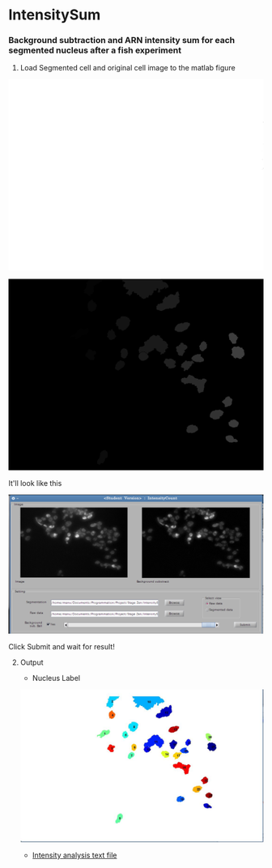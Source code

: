 IntensitySum
============

### Background subtraction and ARN intensity sum for each segmented nucleus after a fish experiment


1. Load Segmented cell and original cell image to the matlab figure

![alt tag](example/data_for_display/original.png)


![alt tag](example/data_for_display/seg.png)


It'll look like this

![alt tag](/example/data_for_display/intensitycount)


Click Submit and wait for result!



2. Output

    * Nucleus Label
    
    ![alt tag](example/data_for_display/imlabel.jpg)
    
    * [Intensity analysis text file](example/data_for_display/intensity.txt)
